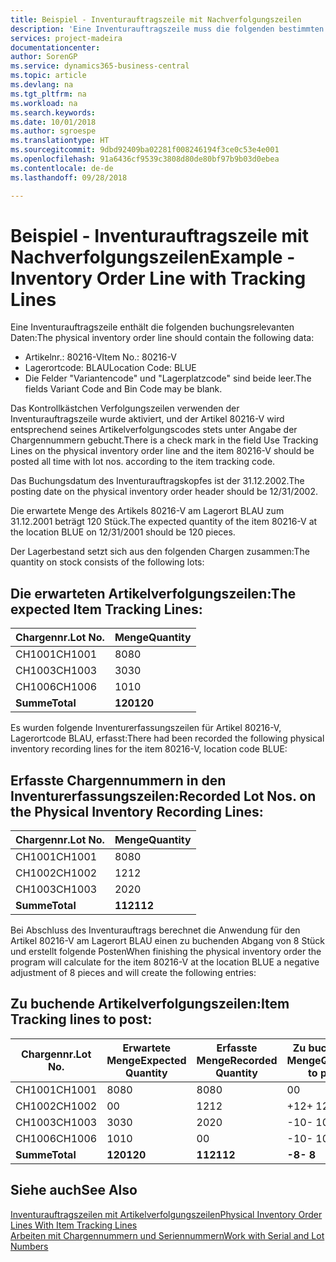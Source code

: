 ```yaml
---
title: Beispiel - Inventurauftragszeile mit Nachverfolgungszeilen
description: 'Eine Inventurauftragszeile muss die folgenden bestimmten Daten enthalten:'
services: project-madeira
documentationcenter: 
author: SorenGP
ms.service: dynamics365-business-central
ms.topic: article
ms.devlang: na
ms.tgt_pltfrm: na
ms.workload: na
ms.search.keywords: 
ms.date: 10/01/2018
ms.author: sgroespe
ms.translationtype: HT
ms.sourcegitcommit: 9dbd92409ba02281f008246194f3ce0c53e4e001
ms.openlocfilehash: 91a6436cf9539c3808d80de80bf97b9b03d0ebea
ms.contentlocale: de-de
ms.lasthandoff: 09/28/2018

---
```

# <a name="example---inventory-order-line-with-tracking-lines"></a><span data-ttu-id="064f1-103">Beispiel - Inventurauftragszeile mit Nachverfolgungszeilen</span><span class="sxs-lookup"><span data-stu-id="064f1-103">Example - Inventory Order Line with Tracking Lines</span></span>
<span data-ttu-id="064f1-104">Eine Inventurauftragszeile enthält die folgenden buchungsrelevanten Daten:</span><span class="sxs-lookup"><span data-stu-id="064f1-104">The physical inventory order line should contain the following data:</span></span>  

- <span data-ttu-id="064f1-105">Artikelnr.: 80216-V</span><span class="sxs-lookup"><span data-stu-id="064f1-105">Item No.: 80216-V</span></span>  
- <span data-ttu-id="064f1-106">Lagerortcode: BLAU</span><span class="sxs-lookup"><span data-stu-id="064f1-106">Location Code: BLUE</span></span>  
- <span data-ttu-id="064f1-107">Die Felder "Variantencode" und "Lagerplatzcode" sind beide leer.</span><span class="sxs-lookup"><span data-stu-id="064f1-107">The fields Variant Code and Bin Code may be blank.</span></span>  

<span data-ttu-id="064f1-108">Das Kontrollkästchen Verfolgungszeilen verwenden der Inventurauftragszeile wurde aktiviert, und der Artikel 80216-V wird entsprechend seines Artikelverfolgungscodes stets unter Angabe der Chargennummern gebucht.</span><span class="sxs-lookup"><span data-stu-id="064f1-108">There is a check mark in the field Use Tracking Lines on the physical inventory order line and the item 80216-V should be posted all time with lot nos. according to the item tracking code.</span></span>  

<span data-ttu-id="064f1-109">Das Buchungsdatum des Inventurauftragskopfes ist der 31.12.2002.</span><span class="sxs-lookup"><span data-stu-id="064f1-109">The posting date on the physical inventory order header should be 12/31/2002.</span></span>  

<span data-ttu-id="064f1-110">Die erwartete Menge des Artikels 80216-V am Lagerort BLAU zum 31.12.2001 beträgt 120 Stück.</span><span class="sxs-lookup"><span data-stu-id="064f1-110">The expected quantity of the item 80216-V at the location BLUE on 12/31/2001 should be 120 pieces.</span></span>  

<span data-ttu-id="064f1-111">Der Lagerbestand setzt sich aus den folgenden Chargen zusammen:</span><span class="sxs-lookup"><span data-stu-id="064f1-111">The quantity on stock consists of the following lots:</span></span>  

## <a name="the-expected-item-tracking-lines"></a><span data-ttu-id="064f1-112">Die erwarteten Artikelverfolgungszeilen:</span><span class="sxs-lookup"><span data-stu-id="064f1-112">The expected Item Tracking Lines:</span></span>  

|<span data-ttu-id="064f1-113">**Chargennr.**</span><span class="sxs-lookup"><span data-stu-id="064f1-113">**Lot No.**</span></span>|<span data-ttu-id="064f1-114">**Menge**</span><span class="sxs-lookup"><span data-stu-id="064f1-114">**Quantity**</span></span>|  
|-----------------|------------------|  
|<span data-ttu-id="064f1-115">CH1001</span><span class="sxs-lookup"><span data-stu-id="064f1-115">CH1001</span></span>|<span data-ttu-id="064f1-116">80</span><span class="sxs-lookup"><span data-stu-id="064f1-116">80</span></span>|  
|<span data-ttu-id="064f1-117">CH1003</span><span class="sxs-lookup"><span data-stu-id="064f1-117">CH1003</span></span>|<span data-ttu-id="064f1-118">30</span><span class="sxs-lookup"><span data-stu-id="064f1-118">30</span></span>|  
|<span data-ttu-id="064f1-119">CH1006</span><span class="sxs-lookup"><span data-stu-id="064f1-119">CH1006</span></span>|<span data-ttu-id="064f1-120">10</span><span class="sxs-lookup"><span data-stu-id="064f1-120">10</span></span>|  
|<span data-ttu-id="064f1-121">**Summe**</span><span class="sxs-lookup"><span data-stu-id="064f1-121">**Total**</span></span>|<span data-ttu-id="064f1-122">**120**</span><span class="sxs-lookup"><span data-stu-id="064f1-122">**120**</span></span>|  

<span data-ttu-id="064f1-123">Es wurden folgende Inventurerfassungszeilen für Artikel 80216-V, Lagerortcode BLAU, erfasst:</span><span class="sxs-lookup"><span data-stu-id="064f1-123">There had been recorded the following physical inventory recording lines for the item 80216-V, location code BLUE:</span></span>  

## <a name="recorded-lot-nos-on-the-physical-inventory-recording-lines"></a><span data-ttu-id="064f1-124">Erfasste Chargennummern in den Inventurerfassungszeilen:</span><span class="sxs-lookup"><span data-stu-id="064f1-124">Recorded Lot Nos. on the Physical Inventory Recording Lines:</span></span>  

|<span data-ttu-id="064f1-125">**Chargennr.**</span><span class="sxs-lookup"><span data-stu-id="064f1-125">**Lot No.**</span></span>|<span data-ttu-id="064f1-126">**Menge**</span><span class="sxs-lookup"><span data-stu-id="064f1-126">**Quantity**</span></span>|  
|-----------------|------------------|  
|<span data-ttu-id="064f1-127">CH1001</span><span class="sxs-lookup"><span data-stu-id="064f1-127">CH1001</span></span>|<span data-ttu-id="064f1-128">80</span><span class="sxs-lookup"><span data-stu-id="064f1-128">80</span></span>|  
|<span data-ttu-id="064f1-129">CH1002</span><span class="sxs-lookup"><span data-stu-id="064f1-129">CH1002</span></span>|<span data-ttu-id="064f1-130">12</span><span class="sxs-lookup"><span data-stu-id="064f1-130">12</span></span>|  
|<span data-ttu-id="064f1-131">CH1003</span><span class="sxs-lookup"><span data-stu-id="064f1-131">CH1003</span></span>|<span data-ttu-id="064f1-132">20</span><span class="sxs-lookup"><span data-stu-id="064f1-132">20</span></span>|  
|<span data-ttu-id="064f1-133">**Summe**</span><span class="sxs-lookup"><span data-stu-id="064f1-133">**Total**</span></span>|<span data-ttu-id="064f1-134">**112**</span><span class="sxs-lookup"><span data-stu-id="064f1-134">**112**</span></span>|  

<span data-ttu-id="064f1-135">Bei Abschluss des Inventurauftrags berechnet die Anwendung für den Artikel 80216-V am Lagerort BLAU einen zu buchenden Abgang von 8 Stück und erstellt folgende Posten</span><span class="sxs-lookup"><span data-stu-id="064f1-135">When finishing the physical inventory order the program will calculate for the item 80216-V at the location BLUE a negative adjustment of 8 pieces and will create the following entries:</span></span>  

## <a name="item-tracking-lines-to-post"></a><span data-ttu-id="064f1-136">Zu buchende Artikelverfolgungszeilen:</span><span class="sxs-lookup"><span data-stu-id="064f1-136">Item Tracking lines to post:</span></span>  

|<span data-ttu-id="064f1-137">**Chargennr.**</span><span class="sxs-lookup"><span data-stu-id="064f1-137">**Lot No.**</span></span>|<span data-ttu-id="064f1-138">**Erwartete Menge**</span><span class="sxs-lookup"><span data-stu-id="064f1-138">**Expected Quantity**</span></span>|<span data-ttu-id="064f1-139">**Erfasste Menge**</span><span class="sxs-lookup"><span data-stu-id="064f1-139">**Recorded Quantity**</span></span>|<span data-ttu-id="064f1-140">**Zu buchende Menge**</span><span class="sxs-lookup"><span data-stu-id="064f1-140">**Quantity to post**</span></span>|  
|-----------------|---------------------------|---------------------------|--------------------------|  
|<span data-ttu-id="064f1-141">CH1001</span><span class="sxs-lookup"><span data-stu-id="064f1-141">CH1001</span></span>|<span data-ttu-id="064f1-142">80</span><span class="sxs-lookup"><span data-stu-id="064f1-142">80</span></span>|<span data-ttu-id="064f1-143">80</span><span class="sxs-lookup"><span data-stu-id="064f1-143">80</span></span>|<span data-ttu-id="064f1-144">0</span><span class="sxs-lookup"><span data-stu-id="064f1-144">0</span></span>|  
|<span data-ttu-id="064f1-145">CH1002</span><span class="sxs-lookup"><span data-stu-id="064f1-145">CH1002</span></span>|<span data-ttu-id="064f1-146">0</span><span class="sxs-lookup"><span data-stu-id="064f1-146">0</span></span>|<span data-ttu-id="064f1-147">12</span><span class="sxs-lookup"><span data-stu-id="064f1-147">12</span></span>|<span data-ttu-id="064f1-148">+12</span><span class="sxs-lookup"><span data-stu-id="064f1-148">+ 12</span></span>|  
|<span data-ttu-id="064f1-149">CH1003</span><span class="sxs-lookup"><span data-stu-id="064f1-149">CH1003</span></span>|<span data-ttu-id="064f1-150">30</span><span class="sxs-lookup"><span data-stu-id="064f1-150">30</span></span>|<span data-ttu-id="064f1-151">20</span><span class="sxs-lookup"><span data-stu-id="064f1-151">20</span></span>|<span data-ttu-id="064f1-152">-10</span><span class="sxs-lookup"><span data-stu-id="064f1-152">- 10</span></span>|  
|<span data-ttu-id="064f1-153">CH1006</span><span class="sxs-lookup"><span data-stu-id="064f1-153">CH1006</span></span>|<span data-ttu-id="064f1-154">10</span><span class="sxs-lookup"><span data-stu-id="064f1-154">10</span></span>|<span data-ttu-id="064f1-155">0</span><span class="sxs-lookup"><span data-stu-id="064f1-155">0</span></span>|<span data-ttu-id="064f1-156">-10</span><span class="sxs-lookup"><span data-stu-id="064f1-156">- 10</span></span>|  
|<span data-ttu-id="064f1-157">**Summe**</span><span class="sxs-lookup"><span data-stu-id="064f1-157">**Total**</span></span>|<span data-ttu-id="064f1-158">**120**</span><span class="sxs-lookup"><span data-stu-id="064f1-158">**120**</span></span>|<span data-ttu-id="064f1-159">**112**</span><span class="sxs-lookup"><span data-stu-id="064f1-159">**112**</span></span>|<span data-ttu-id="064f1-160">**-8**</span><span class="sxs-lookup"><span data-stu-id="064f1-160">**- 8**</span></span>|  

## <a name="see-also"></a><span data-ttu-id="064f1-161">Siehe auch</span><span class="sxs-lookup"><span data-stu-id="064f1-161">See Also</span></span>  
 [<span data-ttu-id="064f1-162">Inventurauftragszeilen mit Artikelverfolgungszeilen</span><span class="sxs-lookup"><span data-stu-id="064f1-162">Physical Inventory Order Lines With Item Tracking Lines</span></span>](physical-inventory-order-lines-with-item-tracking-lines.md)  
 [<span data-ttu-id="064f1-163">Arbeiten mit Chargennummern und Seriennummern</span><span class="sxs-lookup"><span data-stu-id="064f1-163">Work with Serial and Lot Numbers</span></span>](../../inventory-how-work-item-tracking.md)

